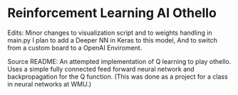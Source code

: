 # Reinforcement Learning AI Othello
Edits:
Minor changes to visualization script and to weights handling in main.py
I plan to add a Deeper NN in Keras to this model, And to switch from a custom board to a OpenAI Enviroment.

Source README:
An attempted implementation of Q learning to play othello. Uses a simple fully
connected feed forward neural network and backpropagation for the Q function.
(This was done as a project for a class in neural networks at WMU.)
